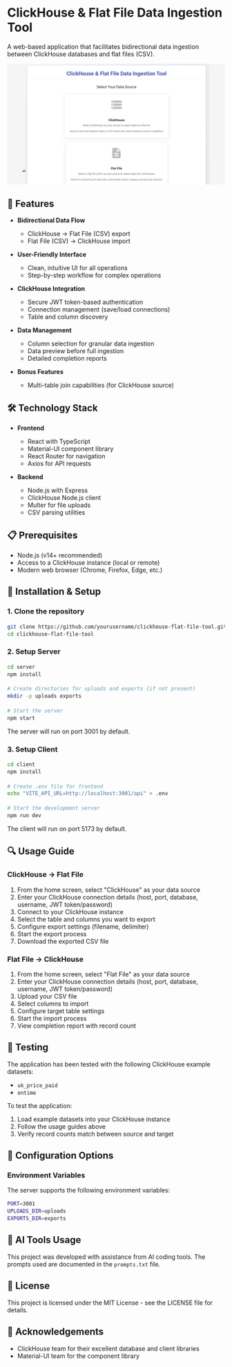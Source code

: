 # ClickHouse & Flat File Data Ingestion Tool

A web-based application that facilitates bidirectional data ingestion between ClickHouse databases and flat files (CSV).

![alt text](assets/image.png)

## 🚀 Features

- **Bidirectional Data Flow**

   - ClickHouse → Flat File (CSV) export
   - Flat File (CSV) → ClickHouse import

- **User-Friendly Interface**

   - Clean, intuitive UI for all operations
   - Step-by-step workflow for complex operations

- **ClickHouse Integration**

   - Secure JWT token-based authentication
   - Connection management (save/load connections)
   - Table and column discovery

- **Data Management**

   - Column selection for granular data ingestion
   - Data preview before full ingestion
   - Detailed completion reports

- **Bonus Features**

   - Multi-table join capabilities (for ClickHouse source)

## 🛠️ Technology Stack

- **Frontend**

   - React with TypeScript
   - Material-UI component library
   - React Router for navigation
   - Axios for API requests

- **Backend**

   - Node.js with Express
   - ClickHouse Node.js client
   - Multer for file uploads
   - CSV parsing utilities

## 📋 Prerequisites

- Node.js (v14+ recommended)
- Access to a ClickHouse instance (local or remote)
- Modern web browser (Chrome, Firefox, Edge, etc.)

## 🔧 Installation & Setup

### 1. Clone the repository

```bash
git clone https://github.com/yourusername/clickhouse-flat-file-tool.git
cd clickhouse-flat-file-tool
```

### 2. Setup Server

```bash
cd server
npm install

# Create directories for uploads and exports (if not present)
mkdir -p uploads exports

# Start the server
npm start
```

The server will run on port 3001 by default.

### 3. Setup Client

```bash
cd client
npm install

# Create .env file for frontend
echo "VITE_API_URL=http://localhost:3001/api" > .env

# Start the development server
npm run dev
```

The client will run on port 5173 by default.

## 🔍 Usage Guide

### ClickHouse → Flat File

1. From the home screen, select "ClickHouse" as your data source
2. Enter your ClickHouse connection details (host, port, database, username, JWT token/password)
3. Connect to your ClickHouse instance
4. Select the table and columns you want to export
5. Configure export settings (filename, delimiter)
6. Start the export process
7. Download the exported CSV file

### Flat File → ClickHouse

1. From the home screen, select "Flat File" as your data source
2. Enter your ClickHouse connection details (host, port, database, username, JWT token/password)
3. Upload your CSV file
4. Select columns to import
5. Configure target table settings
6. Start the import process
7. View completion report with record count

## 🧪 Testing

The application has been tested with the following ClickHouse example datasets:

- `uk_price_paid`
- `ontime`

To test the application:

1. Load example datasets into your ClickHouse instance
2. Follow the usage guides above
3. Verify record counts match between source and target

## 📝 Configuration Options

### Environment Variables

The server supports the following environment variables:

```sh
PORT=3001
UPLOADS_DIR=uploads
EXPORTS_DIR=exports
```

## 🤖 AI Tools Usage

This project was developed with assistance from AI coding tools. The prompts used are documented in the `prompts.txt` file.

## 📄 License

This project is licensed under the MIT License - see the LICENSE file for details.

## 🙏 Acknowledgements

- ClickHouse team for their excellent database and client libraries
- Material-UI team for the component library